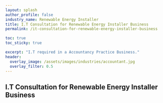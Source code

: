 ```yaml
---
layout: splash 
author_profile: false 
industry_name: Renewable Energy Installer
title: I.T Consultation for Renewable Energy Installer Business
permalink: /it-consultation-for-renewable-energy-installer-business

toc: true
toc_sticky: true

excerpt: "I.T required in a Accountancy Practice Business."
header:
  overlay_image: /assets/images/industries/accountant.jpg
  overlay_filter: 0.5 
---
```


## I.T Consultation for Renewable Energy Installer Business